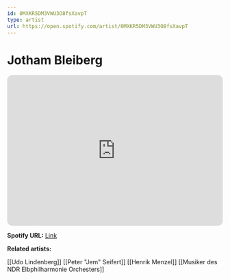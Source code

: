 ```yaml
---
id: 0MXKR5DM3VWU3O8fsXavpT
type: artist
url: https://open.spotify.com/artist/0MXKR5DM3VWU3O8fsXavpT
---
```

# Jotham Bleiberg

<iframe style="border-radius:12px" src="https://open.spotify.com/embed/artist/0MXKR5DM3VWU3O8fsXavpT" width="100%" height="352" frameBorder="0" allowfullscreen="" allow="autoplay; clipboard-write; encrypted-media; fullscreen; picture-in-picture" loading="lazy"></iframe>

**Spotify URL:** [Link](https://open.spotify.com/artist/0MXKR5DM3VWU3O8fsXavpT)

**Related artists:**

[[Udo Lindenberg]]
[[Peter "Jem" Seifert]]
[[Henrik Menzel]]
[[Musiker des NDR Elbphilharmonie Orchesters]]

